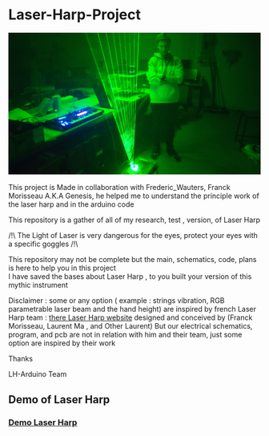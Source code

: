 # Laser-Harp-Project
![Laser Harp](https://github.com/M1r3o/Laser-Harp-Project/blob/main/Image%20Archive/IMG_20210120_164140.jpg)


This project is Made in collaboration with Frederic_Wauters, Franck Morisseau A.K.A Genesis, he helped me to understand the principle work of the laser harp and in the arduino code 

 This repository is a gather of all of my research, test , version, of Laser Harp     

/!\ The Light of Laser is very dangerous for the eyes, protect your eyes with a specific goggles /!\  

 This repository may not be complete but the main, schematics, code, plans is here to help you in this project   
 I have saved the bases about Laser Harp , to you built your version of this mythic instrument   

Disclaimer : some or any option ( example : strings vibration, RGB parametrable laser beam and the hand height) 
are inspired by french Laser Harp team : [there Laser Harp website](https://www.harpelaser.com) 
designed and conceived by (Franck Morisseau, Laurent Ma , and Other Laurent) 
But our electrical schematics, program, and pcb are not in relation with him and their team, just some option are inspired by their work 

Thanks 

LH-Arduino Team 

## Demo of Laser Harp
### [Demo Laser Harp](https://youtu.be/7bUMFFDsR9I)




